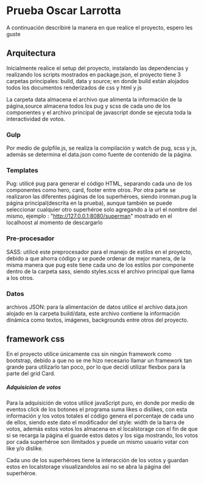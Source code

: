 # Prueba Oscar Larrotta

A continuación describiré la manera en que realice el proyecto, espero les guste

## Arquitectura

Inicialmente realice el setup del proyecto, instalando las dependencias y realizando los scripts mostrados en package.json, el proyecto tiene 3 carpetas principales: build, data y source; en donde build están alojados todos los documentos renderizados de css y html y js

La carpeta data almacena el archivo que alimenta la información de la página,source almacena todos los pug y scss de cada uno de los componentes y el archivo principal de javascript donde se ejecuta toda la interactividad de votos.

### Gulp

Por medio de gulpfile.js, se realiza la compilación y watch de pug, scss y js, además se determina el data.json como fuente de contenido de la página.

### Templates

Pug: utilicé pug para generar el código HTML, separando cada uno de los componentes como hero, card, footer entre otros. Por otra parte se realizaron las diferentes páginas de los superhéroes, siendo ironman.pug la página principal(descrita en la prueba), aunque también se puede seleccionar cualquier otro superhéroe solo agregando a la url el nombre del mismo, ejemplo : "http://127.0.0.1:8080/superman" mostrado en el localhoost al momento de descargarlo

### Pre-procesador

SASS: utilicé este preprocesador para el manejo de estilos en el proyecto, debido a que ahorra código y se puede ordenar de mejor manera, de la misma manera que pug este tiene cada uno de los estilos por componente dentro de la carpeta sass, siendo styles.scss el archivo principal que llama a los otros.

### Datos

archivos JSON: para la alimentación de datos utilice el archivo data.json alojado en la carpeta build/data, este archivo contiene la información dinámica como textos, imágenes, backgrounds entre otros del proyecto.

## framework css

En el proyecto utilice únicamente css sin ningún framework como bootstrap, debido a que no se me hizo necesario llamar un framework tan grande para utilizarlo tan poco, por lo que decidí utilizar flexbox para la parte del grid Card.

##### Adquisicion de votos

Para la adquisición de votos utilicé javaScript puro, en donde por medio de eventos click de los botones el programa suma likes o dislikes, con esta información y los votos totales el código genera el porcentaje de cada uno de ellos, siendo este dato el modificador del style: width de la barra de votos, además estos votos los almacena en el localstorage con el fin de que si se recarga la página el guarde estos datos y los siga mostrando, los votos por cada superhéroe son ilimitados y puede un mismo usuario votar con like y/o dislike.

Cada uno de los superhéroes tiene la interacción de los votos y guardan estos en localstorage visualizandolos así no se abra la página del superhéroe.

